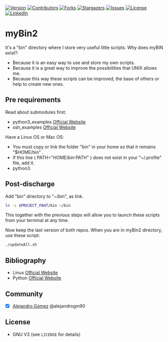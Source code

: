 [version-shield]: https://img.shields.io/badge/version-1.0-blue?style=for-the-badge
[contributors-shield]: https://img.shields.io/github/contributors/alejandrogm90/myBin2.svg?style=for-the-badge
[forks-shield]: https://img.shields.io/github/forks/alejandrogm90/myBin2.svg?style=for-the-badge
[stars-shield]: https://img.shields.io/github/stars/alejandrogm90/myBin2.svg?style=for-the-badge
[issues-shield]: https://img.shields.io/github/issues/alejandrogm90/myBin2.svg?style=for-the-badge
[license-shield]: https://img.shields.io/github/license/alejandrogm90/myBin2.svg?style=for-the-badge
[linkedin-shield]: https://img.shields.io/badge/-LinkedIn-black.svg?style=for-the-badge&logo=linkedin&colorB=555

[version-url]: https://github.com/alejandrogm90/myBin2/
[contributors-url]: https://github.com/alejandrogm90/myBin2/graphs/contributors
[forks-url]: https://github.com/alejandrogm90/myBin2/network/members
[stars-url]: https://github.com/alejandrogm90/myBin2/stargazers
[issues-url]: https://github.com/alejandrogm90/myBin2/issues
[license-url]: https://github.com/alejandrogm90/myBin2/blob/master/LICENSE.txt
[linkedin-url]: https://www.linkedin.com/in/alejandro-g-762869129/

[![Version][version-shield]][version-url]
[![Contributors][contributors-shield]][contributors-url]
[![Forks][forks-shield]][forks-url]
[![Stargazers][stars-shield]][stars-url]
[![Issues][issues-shield]][issues-url]
[![License][license-shield]][license-url]
[![LinkedIn][linkedin-shield]][linkedin-url]

# myBin2
It's a "bin" directory where I store very useful little scripts. Why does myBIN exist?:
 - Because it is an easy way to use and store my own scripts.
 - Because it is a great way to improve the possibilities that UNIX allows me.
 - Because this way these scripts can be improved, the base of others or help to create new ones.

## Pre requirements ##
Read about submodules first:
 - python3_examples [Official Website](https://github.com/alejandrogm90/python3_examples/)
 - ssh_examples [Official Website](hhttps://github.com/alejandrogm90/ssh_examples/)

Have a Linux OS or Mac OS:
 - You must copy or link the folder "bin" in your home so that it remains "$HOME/bin" .
 - If this line ( PATH="$HOME/bin:$PATH" ) does not exist in your "~/.profile" file, add it.
 - python3.

## Post-discharge ##

Add "bin" directory to "~/bin", as link.

```sh
ln -s $PROJECT_PAHT/bin ~/bin
```

This together with the previous steps will allow you to launch these scripts from your terminal at any time.

Now keep the last version of both repos. When you are in myBin2 directory, use these script:

```sh
./updateAll.sh
```

## Bibliography ##
- Linux [Official Website](https://www.linux.org/)
- Python [Official Website](https://www.pyhton.org/)

## Community ##
- [x] [Alejandro Gómez](https://github.com/alejandrogm90) @alejandrogm90

## License ##
* GNU V3 (see `LICENSE` for details)
